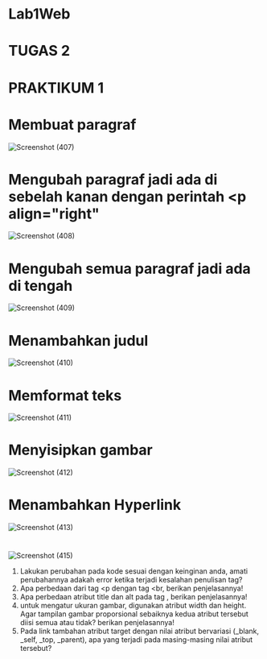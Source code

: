 # Lab1Web
# TUGAS 2
# PRAKTIKUM 1
# Membuat paragraf
![Screenshot (407)](https://github.com/user-attachments/assets/1d408bc1-7c74-497c-95a1-12a7602e0942)
#  Mengubah paragraf jadi ada di sebelah kanan dengan perintah <p align="right"
 ![Screenshot (408)](https://github.com/user-attachments/assets/6717326b-e00b-41d8-bc11-2c17ac009211)
#  Mengubah semua paragraf jadi ada di tengah 
![Screenshot (409)](https://github.com/user-attachments/assets/4325a1a1-55d5-461b-af7b-22553ee57701)
#  Menambahkan judul 
![Screenshot (410)](https://github.com/user-attachments/assets/9965cd7f-b501-4106-af4d-eff9494683ba)
#  Memformat teks 
![Screenshot (411)](https://github.com/user-attachments/assets/7aa8fcbd-cf3f-4856-bd39-027d6021f110)
#  Menyisipkan gambar
![Screenshot (412)](https://github.com/user-attachments/assets/450a07e3-7b6b-4bd8-b00f-20fb40520922)
#  Menambahkan Hyperlink
![Screenshot (413)](https://github.com/user-attachments/assets/c55a70ce-6df6-4737-91f2-f2277007beb8)
#  
![Screenshot (415)](https://github.com/user-attachments/assets/da72f95b-699a-44d4-84b6-c1dbdab5d1b3)


1. Lakukan perubahan pada kode sesuai dengan keinginan anda, amati perubahannya adakah error ketika terjadi kesalahan penulisan tag?
2. Apa perbedaan dari tag <p dengan tag <br, berikan penjelasannya!
3. Apa perbedaan atribut title dan alt pada tag <img>, berikan penjelasannya!
4. untuk mengatur ukuran gambar, digunakan atribut width dan height. Agar tampilan gambar proporsional sebaiknya kedua atribut tersebut diisi semua atau tidak? berikan penjelasannya!
5. Pada link tambahan atribut target dengan nilai atribut bervariasi (_blank, _self, _top, _parent), apa yang terjadi pada masing-masing nilai atribut tersebut?




